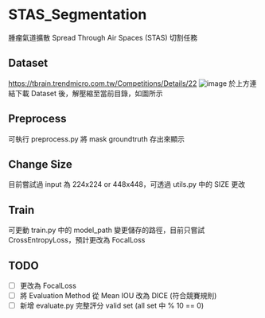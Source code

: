 # STAS_Segmentation
腫瘤氣道擴散 Spread Through Air Spaces (STAS) 切割任務

## Dataset 
https://tbrain.trendmicro.com.tw/Competitions/Details/22
![image](https://user-images.githubusercontent.com/50419632/164417685-a0a4a0ad-93cb-44db-b516-36958b2bf47f.png)
於上方連結下載 Dataset 後，解壓縮至當前目錄，如圖所示


## Preprocess
可執行 preprocess.py 將 mask groundtruth 存出來顯示

## Change Size
目前嘗試過 input 為 224x224 or 448x448，可透過 utils.py 中的 SIZE 更改

## Train
可更動 train.py 中的 model_path 變更儲存的路徑，目前只嘗試 CrossEntropyLoss，預計更改為 FocalLoss

## TODO
- [ ] 更改為 FocalLoss
- [ ] 將 Evaluation Method 從 Mean IOU 改為 DICE (符合競賽規則)
- [ ] 新增 evaluate.py 完整評分 valid set (all set 中 % 10 == 0) 
